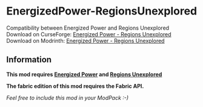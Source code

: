 # EnergizedPower-RegionsUnexplored
Compatibility between Energized Power and Regions Unexplored<br>
Download on CurseForge: [Energized Power - Regions Unexplored](https://www.curseforge.com/minecraft/mc-mods/energized-power-regions-unexplored)<br>
Download on Modrinth: [Energized Power - Regions Unexplored](https://modrinth.com/mod/energized-power-ru)

## Information

**This mod requires [Energized Power](https://github.com/JDDev0/EnergizedPower) and [Regions Unexplored](https://github.com/UHQ-GAMES-MODS/REGIONS_UNEXPLORED_FORGE)**

**The fabric edition of this mod requires the Fabric API.**

*Feel free to include this mod in your ModPack :-)*